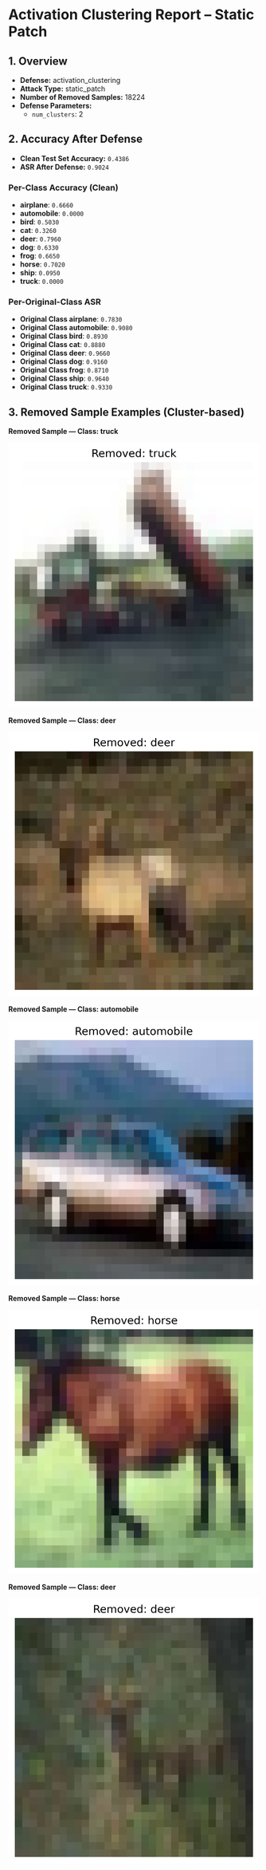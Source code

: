 # Activation Clustering Report – Static Patch

## 1. Overview
- **Defense:** activation_clustering
- **Attack Type:** static_patch
- **Number of Removed Samples:** 18224
- **Defense Parameters:**
  - `num_clusters`: 2

## 2. Accuracy After Defense
- **Clean Test Set Accuracy:** `0.4386`
- **ASR After Defense:** `0.9024`

### Per-Class Accuracy (Clean)
- **airplane**: `0.6660`
- **automobile**: `0.0000`
- **bird**: `0.5030`
- **cat**: `0.3260`
- **deer**: `0.7960`
- **dog**: `0.6330`
- **frog**: `0.6650`
- **horse**: `0.7020`
- **ship**: `0.0950`
- **truck**: `0.0000`

### Per-Original-Class ASR
- **Original Class airplane**: `0.7830`
- **Original Class automobile**: `0.9080`
- **Original Class bird**: `0.8930`
- **Original Class cat**: `0.8880`
- **Original Class deer**: `0.9660`
- **Original Class dog**: `0.9160`
- **Original Class frog**: `0.8710`
- **Original Class ship**: `0.9640`
- **Original Class truck**: `0.9330`
## 3. Removed Sample Examples (Cluster-based)

**Removed Sample — Class: truck**

![Removed](activation_removed/removed_2_9.png)

**Removed Sample — Class: deer**

![Removed](activation_removed/removed_3_4.png)

**Removed Sample — Class: automobile**

![Removed](activation_removed/removed_4_1.png)

**Removed Sample — Class: horse**

![Removed](activation_removed/removed_7_7.png)

**Removed Sample — Class: deer**

![Removed](activation_removed/removed_10_4.png)
